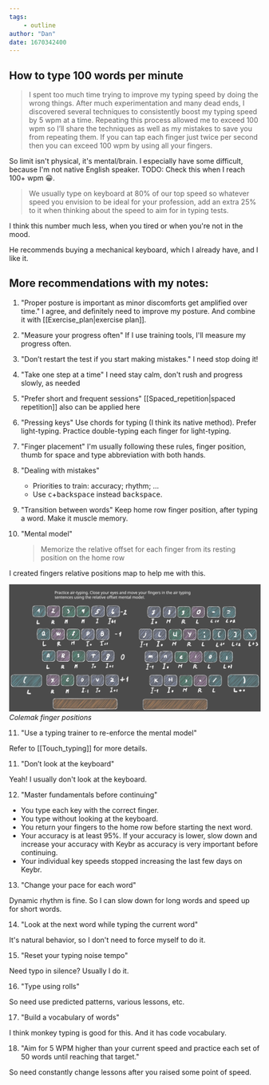 ```yaml
---
tags:
    - outline
author: "Dan"
date: 1670342400
---
```


## How to type 100 words per minute

> I spent too much time trying to improve my typing speed by doing the wrong
things. After much experimentation and many dead ends, I discovered several
techniques to consistently boost my typing speed by 5 wpm at a time. Repeating
this process allowed me to exceed 100 wpm so I’ll share the techniques as well
as my mistakes to save you from repeating them.
> If you can tap each finger just twice per second then you can exceed 100 wpm
> by using all your fingers.

So limit isn't physical, it's mental/brain. I especially have some difficult,
because I'm not native English speaker. TODO: Check this when I reach 100+ wpm
😀.

> We usually type on keyboard at 80% of our top speed so whatever speed you
> envision to be ideal for your profession, add an extra 25% to it when thinking
> about the speed to aim for in typing tests.

I think this number much less, when you tired or when you're not in the mood.

He recommends buying a mechanical keyboard, which I already have, and I like it.

## More recommendations with my notes:

1. "Proper posture is important as minor discomforts get amplified over time." I
   agree, and definitely need to improve my posture. And combine it with
   [[Exercise_plan|exercise plan]].

2. "Measure your progress often" If I use training tools, I'll measure my
   progress often.

3. "Don’t restart the test if you start making mistakes." I need stop doing it!

4. "Take one step at a time" I need stay calm, don't rush and progress slowly,
   as needed

5. "Prefer short and frequent sessions" [[Spaced_repetition|spaced repetition]] also
   can be applied here

6. "Pressing keys" Use chords for typing (I think its native method). Prefer
   light-typing. Practice double-typing each finger for light-typing.

7. "Finger placement" I'm usually following these rules, finger position, thumb
   for space and type abbreviation with both hands.

8. "Dealing with mistakes"

   - Priorities to train: accuracy; rhythm; ...
   - Use <kbd>c</kbd>+<kbd>backspace</kbd> instead <kbd>backspace</kbd>.

9. "Transition between words" Keep home row finger position, after typing a
   word. Make it muscle memory.

10. "Mental model"
    > Memorize the relative offset for each finger from its resting position on
    > the home row

I created fingers relative positions map to help me with this.

![Colemak finger positions](../img/ColemakDH_ANSI_fingers_positions.excalidraw.svg)
_Colemak finger positions_

11. "Use a typing trainer to re-enforce the mental model"

Refer to [[Touch_typing]] for more details.

11. "Don’t look at the keyboard"

Yeah! I usually don't look at the keyboard.

12. "Master fundamentals before continuing"

- You type each key with the correct finger.
- You type without looking at the keyboard.
- You return your fingers to the home row before starting the next word.
- Your accuracy is at least 95%. If your accuracy is lower, slow down and
  increase your accuracy with Keybr as accuracy is very important before
  continuing.
- Your individual key speeds stopped increasing the last few days on Keybr.

13. "Change your pace for each word"

Dynamic rhythm is fine. So I can slow down for long words and speed up for short
words.

14. "Look at the next word while typing the current word"

It's natural behavior, so I don't need to force myself to do it.

15. "Reset your typing noise tempo"

Need typo in silence? Usually I do it.

16. "Type using rolls"

So need use predicted patterns, various lessons, etc.

17. "Build a vocabulary of words"

I think monkey typing is good for this. And it has code vocabulary.

18. "Aim for 5 WPM higher than your current speed and practice each set of 50
    words until reaching that target."

So need constantly change lessons after you raised some point of speed.
